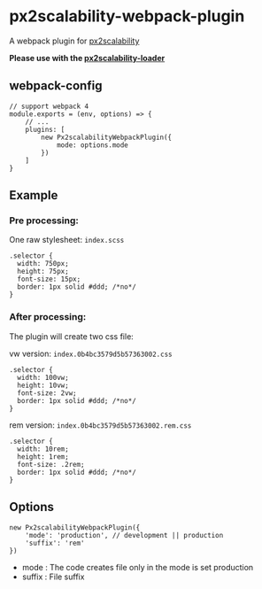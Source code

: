# px2scalability-webpack-plugin

A webpack plugin for [px2scalability](https://github.com/titancat/px2scalability)

**Please use with the [px2scalability-loader](https://github.com/titancat/px2scalability-loader)**

## webpack-config 

```
// support webpack 4
module.exports = (env, options) => {
    // ...
    plugins: [
        new Px2scalabilityWebpackPlugin({
            mode: options.mode
        })
    ]
}
```

## Example

### Pre processing:

One raw stylesheet: `index.scss`

```
.selector {
  width: 750px;
  height: 75px; 
  font-size: 15px;
  border: 1px solid #ddd; /*no*/
}
```

### After processing:

The plugin will create two css file:

vw version: `index.0b4bc3579d5b57363002.css`

```
.selector {
  width: 100vw;
  height: 10vw; 
  font-size: 2vw;
  border: 1px solid #ddd; /*no*/
}
```

rem version: `index.0b4bc3579d5b57363002.rem.css`

```
.selector {
  width: 10rem;
  height: 1rem; 
  font-size: .2rem;
  border: 1px solid #ddd; /*no*/
}
```

## Options

```
new Px2scalabilityWebpackPlugin({
    'mode': 'production', // development || production
    'suffix': 'rem'
})
```

- mode : The code creates file only in the mode is set production
- suffix : File suffix